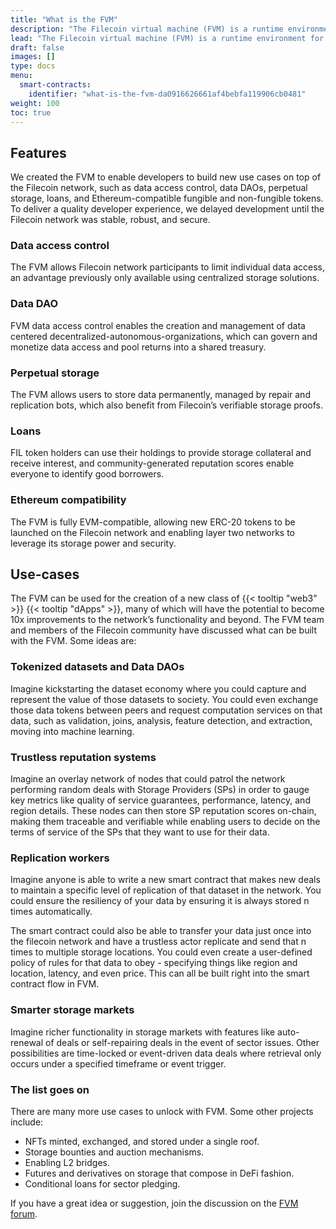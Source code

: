 ```yaml
---
title: "What is the FVM"
description: "The Filecoin virtual machine (FVM) is a runtime environment for smart contracts on the Filecoin network, responsible for executing and securing them. These smart contracts, also called actors, can be written in Solidity or any language that compiles to WASM."
lead: "The Filecoin virtual machine (FVM) is a runtime environment for smart contracts on the Filecoin network, responsible for executing and securing them. These smart contracts, also called actors, can be written in Solidity or any language that compiles to WASM."
draft: false
images: []
type: docs
menu:
  smart-contracts:
    identifier: "what-is-the-fvm-da0916626661af4bebfa119906cb0481"
weight: 100
toc: true
---
```


## Features

We created the FVM to enable developers to build new use cases on top of the Filecoin network, such as data access control, data DAOs, perpetual storage, loans, and Ethereum-compatible fungible and non-fungible tokens. To deliver a quality developer experience, we delayed development until the Filecoin network was stable, robust, and secure.

### Data access control

The FVM allows Filecoin network participants to limit individual data access, an advantage previously only available using centralized storage solutions.

### Data DAO

FVM data access control enables the creation and management of data centered decentralized-autonomous-organizations, which can govern and monetize data access and pool returns into a shared treasury.

### Perpetual storage

The FVM allows users to store data permanently, managed by repair and replication bots, which also benefit from Filecoin’s verifiable storage proofs.

### Loans

FIL token holders can use their holdings to provide storage collateral and receive interest, and community-generated reputation scores enable everyone to identify good borrowers.

### Ethereum compatibility

The FVM is fully EVM-compatible, allowing new ERC-20 tokens to be launched on the Filecoin network and enabling layer two networks to leverage its storage power and security.

## Use-cases

The FVM can be used for the creation of a new class of {{< tooltip "web3" >}} {{< tooltip "dApps" >}}, many of which will have the potential to become 10x improvements to the network’s functionality and beyond. The FVM team and members of the Filecoin community have discussed what can be built with the FVM. Some ideas are:

### Tokenized datasets and Data DAOs

Imagine kickstarting the dataset economy where you could capture and represent the value of those datasets to society. You could even exchange those data tokens between peers and request computation services on that data, such as validation, joins, analysis, feature detection, and extraction, moving into machine learning.

### Trustless reputation systems

Imagine an overlay network of nodes that could patrol the network performing random deals with Storage Providers (SPs) in order to gauge key metrics like quality of service guarantees, performance, latency, and region details. These nodes can then store SP reputation scores on-chain, making them traceable and verifiable while enabling users to decide on the terms of service of the SPs that they want to use for their data.

### Replication workers

Imagine anyone is able to write a new smart contract that makes new deals to maintain a specific level of replication of that dataset in the network. You could ensure the resiliency of your data by ensuring it is always stored n times automatically.

The smart contract could also be able to transfer your data just once into the filecoin network and have a trustless actor replicate and send that n times to multiple storage locations. You could even create a user-defined policy of rules for that data to obey - specifying things like region and location, latency, and even price. This can all be built right into the smart contract flow in FVM.

### Smarter storage markets

Imagine richer functionality in storage markets with features like auto-renewal of deals or self-repairing deals in the event of sector issues. Other possibilities are time-locked or event-driven data deals where retrieval only occurs under a specified timeframe or event trigger.

### The list goes on

There are many more use cases to unlock with FVM. Some other projects include:

- NFTs minted, exchanged, and stored under a single roof.
- Storage bounties and auction mechanisms.
- Enabling L2 bridges.
- Futures and derivatives on storage that compose in DeFi fashion.
- Conditional loans for sector pledging.

If you have a great idea or suggestion, join the discussion on the [FVM forum](https://fvm-forum.filecoin.io).

